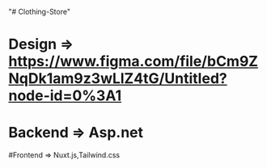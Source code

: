 "# Clothing-Store" 
# Design => https://www.figma.com/file/bCm9ZNqDk1am9z3wLlZ4tG/Untitled?node-id=0%3A1
# Backend => Asp.net
#Frontend => Nuxt.js,Tailwind.css
